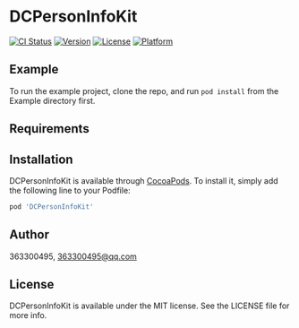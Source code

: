 # DCPersonInfoKit

[![CI Status](https://img.shields.io/travis/363300495/DCPersonInfoKit.svg?style=flat)](https://travis-ci.org/363300495/DCPersonInfoKit)
[![Version](https://img.shields.io/cocoapods/v/DCPersonInfoKit.svg?style=flat)](https://cocoapods.org/pods/DCPersonInfoKit)
[![License](https://img.shields.io/cocoapods/l/DCPersonInfoKit.svg?style=flat)](https://cocoapods.org/pods/DCPersonInfoKit)
[![Platform](https://img.shields.io/cocoapods/p/DCPersonInfoKit.svg?style=flat)](https://cocoapods.org/pods/DCPersonInfoKit)

## Example

To run the example project, clone the repo, and run `pod install` from the Example directory first.

## Requirements

## Installation

DCPersonInfoKit is available through [CocoaPods](https://cocoapods.org). To install
it, simply add the following line to your Podfile:

```ruby
pod 'DCPersonInfoKit'
```

## Author

363300495, 363300495@qq.com

## License

DCPersonInfoKit is available under the MIT license. See the LICENSE file for more info.
